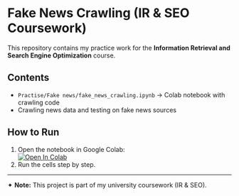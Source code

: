 # Fake News Crawling (IR & SEO Coursework)

This repository contains my practice work for the **Information Retrieval and Search Engine Optimization** course.

## Contents
- `Practise/Fake news/fake_news_crawling.ipynb` → Colab notebook with crawling code
- Crawling news data and testing on fake news sources

## How to Run
1. Open the notebook in Google Colab:  
   [![Open In Colab](https://colab.research.google.com/assets/colab-badge.svg)](
   https://colab.research.google.com/github/saif502/Information-Retrieval-and-SEO/blob/main/Practise/Fake%20news/fake_news_crawling.ipynb)
2. Run the cells step by step.

---

✦ **Note:** This project is part of my university coursework (IR & SEO).
